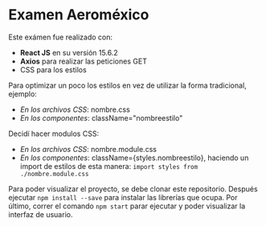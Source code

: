 # Examen Aeroméxico

Este exámen fue realizado con:
  - **React JS** en su versión 15.6.2
  - **Axios** para realizar las peticiones GET
  - CSS para los estilos

Para optimizar un poco los estilos en vez de utilizar la forma tradicional, ejemplo:

  - *En los archivos CSS*: nombre.css
  - *En los componentes*: className="nombreestilo"
  
 Decidí hacer modulos CSS:
  
  - *En los archivos CSS*: nombre.module.css
  - *En los componentes*: className={styles.nombreestilo}, haciendo un import de estilos de esta manera: ```import styles from ./nombre.module.css```
  
Para poder visualizar el proyecto, se debe clonar este repositorio. Después ejecutar ```npm install --save``` para instalar las librerías que ocupa. Por último, correr el comando ```npm start``` parar ejecutar y poder visualizar la interfaz de usuario.

